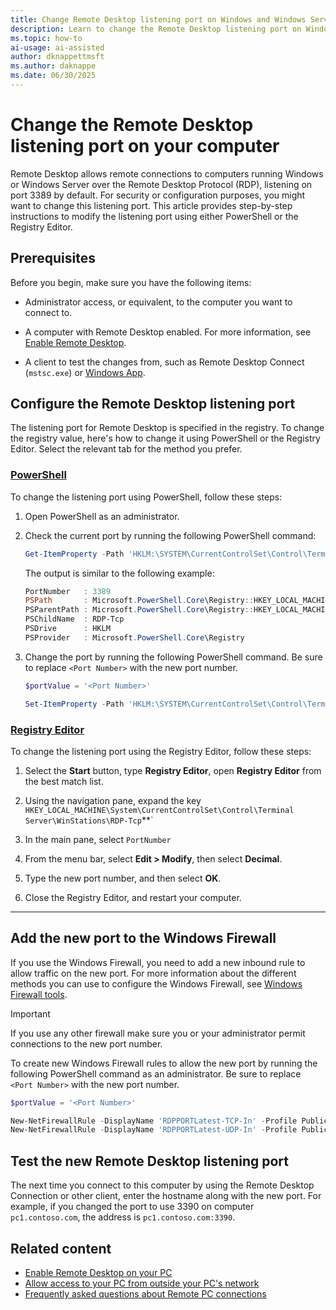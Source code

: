 ```yaml
---
title: Change Remote Desktop listening port on Windows and Windows Server
description: Learn to change the Remote Desktop listening port on Windows and Windows Server for enhanced security or configuration.
ms.topic: how-to
ai-usage: ai-assisted
author: dknappettmsft
ms.author: daknappe
ms.date: 06/30/2025
---
```


# Change the Remote Desktop listening port on your computer

Remote Desktop allows remote connections to computers running Windows or Windows Server over the Remote Desktop Protocol (RDP), listening on port 3389 by default. For security or configuration purposes, you might want to change this listening port. This article provides step-by-step instructions to modify the listening port using either PowerShell or the Registry Editor.

## Prerequisites

Before you begin, make sure you have the following items:

- Administrator access, or equivalent, to the computer you want to connect to.

- A computer with Remote Desktop enabled. For more information, see [Enable Remote Desktop](remote-desktop-allow-access.md).

- A client to test the changes from, such as Remote Desktop Connect (`mstsc.exe`) or [Windows App](/windows-app/get-started-connect-devices-desktops-apps).

## Configure the Remote Desktop listening port

The listening port for Remote Desktop is specified in the registry. To change the registry value, here's how to change it using PowerShell or the Registry Editor. Select the relevant tab for the method you prefer.

### [PowerShell](#tab/powershell)

To change the listening port using PowerShell, follow these steps:

1. Open PowerShell as an administrator.

1. Check the current port by running the following PowerShell command:

   ```powershell
   Get-ItemProperty -Path 'HKLM:\SYSTEM\CurrentControlSet\Control\Terminal Server\WinStations\RDP-Tcp' -name 'PortNumber'
   ```

   The output is similar to the following example:

   ```powershell
   PortNumber   : 3389
   PSPath       : Microsoft.PowerShell.Core\Registry::HKEY_LOCAL_MACHINE\SYSTEM\CurrentControlSet\Control\Terminal Server\WinStations\RDP-Tcp
   PSParentPath : Microsoft.PowerShell.Core\Registry::HKEY_LOCAL_MACHINE\SYSTEM\CurrentControlSet\Control\Terminal Server\WinStations
   PSChildName  : RDP-Tcp
   PSDrive      : HKLM
   PSProvider   : Microsoft.PowerShell.Core\Registry
   ```

1. Change the port by running the following PowerShell command. Be sure to replace `<Port Number>` with the new port number.

   ```powershell
   $portValue = '<Port Number>'

   Set-ItemProperty -Path 'HKLM:\SYSTEM\CurrentControlSet\Control\Terminal Server\WinStations\RDP-Tcp' -name 'PortNumber' -Value $portValue
   ```

### [Registry Editor](#tab/regedit)

To change the listening port using the Registry Editor, follow these steps:

1. Select the **Start** button, type **Registry Editor**, open **Registry Editor** from the best match list.

1. Using the navigation pane, expand the key `HKEY_LOCAL_MACHINE\System\CurrentControlSet\Control\Terminal Server\WinStations\RDP-Tcp`**`

1. In the main pane, select `PortNumber`

1. From the menu bar, select **Edit > Modify**, then select **Decimal**.

1. Type the new port number, and then select **OK**.

1. Close the Registry Editor, and restart your computer.

---

## Add the new port to the Windows Firewall

If you use the Windows Firewall, you need to add a new inbound rule to allow traffic on the new port. For more information about the different methods you can use to configure the Windows Firewall, see [Windows Firewall tools](/windows/security/operating-system-security/network-security/windows-firewall/tools).

> [!IMPORTANT]
> If you use any other firewall make sure you or your administrator permit connections to the new port number.

To create new Windows Firewall rules to allow the new port by running the following PowerShell command as an administrator. Be sure to replace `<Port Number>` with the new port number.

```powershell
$portValue = '<Port Number>'

New-NetFirewallRule -DisplayName 'RDPPORTLatest-TCP-In' -Profile Public -Direction Inbound -Action Allow -Protocol TCP -LocalPort $portValue
New-NetFirewallRule -DisplayName 'RDPPORTLatest-UDP-In' -Profile Public -Direction Inbound -Action Allow -Protocol UDP -LocalPort $portValue
```

## Test the new Remote Desktop listening port

The next time you connect to this computer by using the Remote Desktop Connection or other client, enter the hostname along with the new port. For example, if you changed the port to use 3390 on computer `pc1.contoso.com`, the address is `pc1.contoso.com:3390`.

## Related content

- [Enable Remote Desktop on your PC](remote-desktop-allow-access.md)
- [Allow access to your PC from outside your PC's network](remote-desktop-allow-outside-access.md)
- [Frequently asked questions about Remote PC connections](remote-pc-connections-faq.yml)
